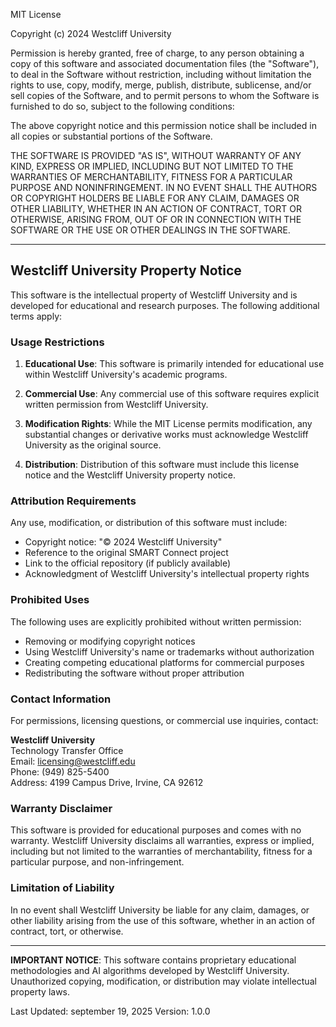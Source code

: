 MIT License

Copyright (c) 2024 Westcliff University

Permission is hereby granted, free of charge, to any person obtaining a copy
of this software and associated documentation files (the "Software"), to deal
in the Software without restriction, including without limitation the rights
to use, copy, modify, merge, publish, distribute, sublicense, and/or sell
copies of the Software, and to permit persons to whom the Software is
furnished to do so, subject to the following conditions:

The above copyright notice and this permission notice shall be included in all
copies or substantial portions of the Software.

THE SOFTWARE IS PROVIDED "AS IS", WITHOUT WARRANTY OF ANY KIND, EXPRESS OR
IMPLIED, INCLUDING BUT NOT LIMITED TO THE WARRANTIES OF MERCHANTABILITY,
FITNESS FOR A PARTICULAR PURPOSE AND NONINFRINGEMENT. IN NO EVENT SHALL THE
AUTHORS OR COPYRIGHT HOLDERS BE LIABLE FOR ANY CLAIM, DAMAGES OR OTHER
LIABILITY, WHETHER IN AN ACTION OF CONTRACT, TORT OR OTHERWISE, ARISING FROM,
OUT OF OR IN CONNECTION WITH THE SOFTWARE OR THE USE OR OTHER DEALINGS IN THE
SOFTWARE.

---

## Westcliff University Property Notice

This software is the intellectual property of Westcliff University and is developed 
for educational and research purposes. The following additional terms apply:

### Usage Restrictions

1. **Educational Use**: This software is primarily intended for educational use within 
   Westcliff University's academic programs.

2. **Commercial Use**: Any commercial use of this software requires explicit written 
   permission from Westcliff University.

3. **Modification Rights**: While the MIT License permits modification, any substantial 
   changes or derivative works must acknowledge Westcliff University as the original 
   source.

4. **Distribution**: Distribution of this software must include this license notice 
   and the Westcliff University property notice.

### Attribution Requirements

Any use, modification, or distribution of this software must include:

- Copyright notice: "© 2024 Westcliff University"
- Reference to the original SMART Connect project
- Link to the official repository (if publicly available)
- Acknowledgment of Westcliff University's intellectual property rights

### Prohibited Uses

The following uses are explicitly prohibited without written permission:

- Removing or modifying copyright notices
- Using Westcliff University's name or trademarks without authorization
- Creating competing educational platforms for commercial purposes
- Redistributing the software without proper attribution

### Contact Information

For permissions, licensing questions, or commercial use inquiries, contact:

**Westcliff University**  
Technology Transfer Office  
Email: licensing@westcliff.edu  
Phone: (949) 825-5400  
Address: 4199 Campus Drive, Irvine, CA 92612

### Warranty Disclaimer

This software is provided for educational purposes and comes with no warranty. 
Westcliff University disclaims all warranties, express or implied, including 
but not limited to the warranties of merchantability, fitness for a particular 
purpose, and non-infringement.

### Limitation of Liability

In no event shall Westcliff University be liable for any claim, damages, or other 
liability arising from the use of this software, whether in an action of contract, 
tort, or otherwise.

---

**IMPORTANT NOTICE**: This software contains proprietary educational methodologies 
and AI algorithms developed by Westcliff University. Unauthorized copying, 
modification, or distribution may violate intellectual property laws.

Last Updated: september 19, 2025
Version: 1.0.0
